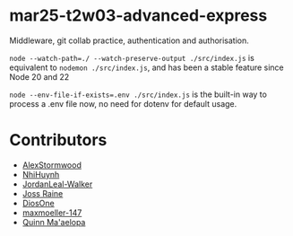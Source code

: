 # mar25-t2w03-advanced-express
Middleware, git collab practice, authentication and authorisation.



`node --watch-path=./ --watch-preserve-output ./src/index.js` is equivalent to `nodemon ./src/index.js`, and has been a stable feature since Node 20 and 22 

`node --env-file-if-exists=.env ./src/index.js` is the built-in way to process a .env file now, no need for dotenv for default usage.


# Contributors

- [AlexStormwood](https://github.com/AlexStormwood)
- [NhiHuynh](https://github.com/lulu-codes)
- [JordanLeal-Walker](https://github.com/jordanleal12)
- [Joss Raine](https://github.com/truth-josstice)
- [DiosOne](https://github.com/DiosOne)
- [maxmoeller-147](https://github.com/maxmoeller-147)
- [Quinn Ma'aelopa](github.com/quinnsm97)

